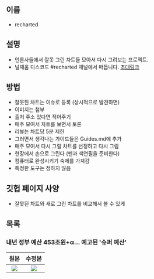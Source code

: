 이름
-------------------

* recharted


설명
-------------------

* 언론사들에서 잘못 그린 차트들 모아서 다시 그려보는 프로젝트.
* 널채움 디스코드 #recharted 채널에서 떠듭니다. [초대링크](https://discord.gg/UZtgMcgSuM)


방법
-------------------

* 잘못된 차트는 이슈로 등록 (상시적으로 발견하면)
 * 이미지는 첨부
 * 출처 주소 있다면 적어주기
* 매주 모여서 차트를 보면서 토론
 * 리뷰는 차트당 5분 제한
 * 그러면서 생각나는 가이드들은 Guides.md에 추가
* 매주 모여서 다시 그릴 차트를 선정하고 다시 그림
 * 현장에서 손으로 그린다 (펜과 색연필을 준비한다)
 * 컴퓨터로 완성시키기 숙제를 가져감
* 특정한 도구는 정하지 않음



깃헙 페이지 사양
-------------------

* 잘못된 차트와 새로 그린 차트를 비교해서 볼 수 있게

목록
-------------------

### 내년 정부 예산 453조원+α… 예고된 '슈퍼 예산'
원본                         |  수정본
:-------------------------:|:-------------------------:
![](https://user-images.githubusercontent.com/21021139/47889649-5a822100-de8e-11e8-87d8-3ccda0fa5ddc.jpg)  |  ![](https://user-images.githubusercontent.com/21021139/47889638-49d1ab00-de8e-11e8-8e68-1dbb38211460.jpeg)
